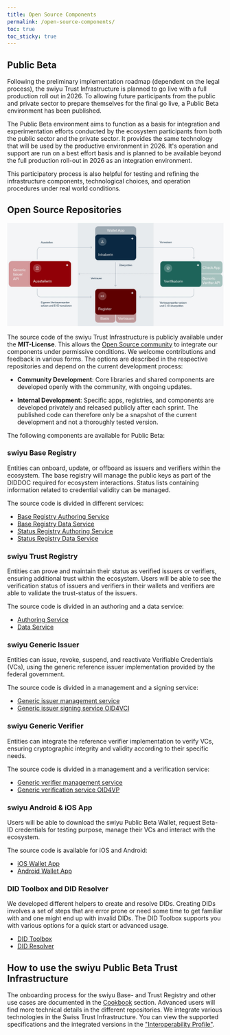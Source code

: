 ```yaml
---
title: Open Source Components
permalink: /open-source-components/
toc: true
toc_sticky: true
---
```


## Public Beta

Following the preliminary implementation roadmap (dependent on the legal process), the swiyu Trust Infrastructure is planned to go live with a full production roll out in 2026. To allowing future participants from the public and private sector to prepare themselves for the final go live, a Public Beta environment has been published. 

The Public Beta environment aims to function as a basis for integration and experimentation efforts conducted by the ecosystem participants from both the public sector and the private sector. It provides the same technology that will be used by the productive environment in 2026. It's operation and support are run on a best effort basis and is planned to be available beyond the full production roll-out in 2026 as an integration environment. 

This participatory process is also helpful for testing and refining the infrastructure components, technological choices, and operation procedures under real world conditions. 

## Open Source Repositories

[![Component Overview](../assets/images/trust-infrastructure.png)](../assets/images/trust-infrastructure.png)

The source code of the swiyu Trust Infrastructure is publicly available under the **MIT-License**. This allows the [Open Source community](https://github.com/swiyu-admin-ch/community) to integrate our components under permissive conditions. We welcome contributions and feedback in various forms. The options are described in the respective repositories and depend on the current development process:

- **Community Development**: Core libraries and shared components are developed openly with the community, with ongoing updates.

- **Internal Development**: Specific apps, registries, and components are developed privately and released publicly after each sprint. The published code can therefore only be a snapshot of the current development and not a thoroughly tested version.

The following components are available for Public Beta:

### swiyu Base Registry

Entities can onboard, update, or offboard as issuers and verifiers within the ecosystem. The base registry will manage the public keys as part of the DIDDOC required for ecosystem interactions. Status lists containing information related to credential validity can be managed.

The source code is divided in different services:

- [Base Registry Authoring Service](https://github.com/swiyu-admin-ch/eidch-registry-base-authoring)
- [Base Registry Data Service](https://github.com/swiyu-admin-ch/eidch-registry-base-data)
- [Status Registry Authoring Service](https://github.com/swiyu-admin-ch/eidch-registry-status-authoring)
- [Status Registry Data Service](https://github.com/swiyu-admin-ch/eidch-registry-status-data)
 

### swiyu Trust Registry

Entities can prove and maintain their status as verified issuers or verifiers, ensuring additional trust within the ecosystem. Users will be able to see the verification status of issuers and verifiers in their wallets and verifiers are able to validate the trust-status of the issuers.

The source code is divided in an authoring and a data service:

- [Authoring Service](https://github.com/swiyu-admin-ch/eidch-registry-trust-authoring)
- [Data Service](https://github.com/swiyu-admin-ch/eidch-registry-trust-data)

### swiyu Generic Issuer 
Entities can issue, revoke, suspend, and reactivate Verifiable Credentials (VCs), using the generic reference issuer implementation provided by the federal government. 

The source code is divided in a management and a signing service:

- [Generic issuer management service](https://github.com/swiyu-admin-ch/eidch-issuer-agent-management)
- [Generic issuer signing service OID4VCI](https://github.com/swiyu-admin-ch/eidch-issuer-agent-oid4vci)

### swiyu Generic Verifier
Entities can integrate the reference verifier implementation to verify VCs, ensuring cryptographic integrity and validity according to their specific needs.

The source code is divided in a management and a verification service:

- [Generic verifier management service](https://github.com/swiyu-admin-ch/eidch-verifier-agent-management)
- [Generic verification service OID4VP](https://github.com/swiyu-admin-ch/eidch-verifier-agent-oid4vp)

### swiyu Android & iOS App

Users will be able to download the swiyu Public Beta Wallet, request Beta-ID credentials for testing purpose, manage their VCs and interact with the ecosystem.

The source code is available for iOS and Android:

- [iOS Wallet App](https://github.com/e-id-admin/eidch-ios-wallet)
- [Android Wallet App](https://github.com/e-id-admin/eidch-android-wallet)

### DID Toolbox and DID Resolver

We developed different helpers to create and resolve DIDs. Creating DIDs involves a set of steps that are error prone or need some time to get familiar with and one might end up with invalid DIDs. The DID Toolbox supports you with various options for a quick start or advanced usage. 

- [DID Toolbox](https://github.com/swiyu-admin-ch/didtoolbox-java)
- [DID Resolver](https://github.com/swiyu-admin-ch/didresolver)

## How to use the swiyu Public Beta Trust Infrastructure

The onboarding process for the swiyu Base- and Trust Registry and other use cases are documented in the [Cookbook](https://swiyu-admin-ch.github.io/cookbooks/) section. Advanced users will find more technical details in the different repositories. We integrate various technologies in the Swiss Trust Infrastructure. You can view the supported specifications and the integrated versions in the ["Interoperability Profile"](https://swiyu-admin-ch.github.io/swiss-profile/).


